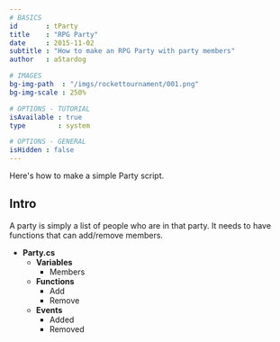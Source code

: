 ```yaml
---
# BASICS
id       : tParty
title    : "RPG Party"
date     : 2015-11-02
subtitle : "How to make an RPG Party with party members"
author   : aStardog

# IMAGES
bg-img-path  : "/imgs/rockettournament/001.png"
bg-img-scale : 250%

# OPTIONS - TUTORIAL
isAvailable : true
type        : system

# OPTIONS - GENERAL
isHidden : false
---
```

Here's how to make a simple Party script.

## Intro

A party is simply a list of people who are in that party. It needs to have functions that can add/remove members.

* **Party.cs**
  * **Variables**
    * Members
  * **Functions**
    * Add
    * Remove
  * **Events**
    * Added
    * Removed

<script src="https://gist.github.com/st4rdog/0cd8e3253e1e9ab3d462.js"></script>

<script src="https://gist.github.com/st4rdog/62e34a1c4908ab608bb6.js"></script>